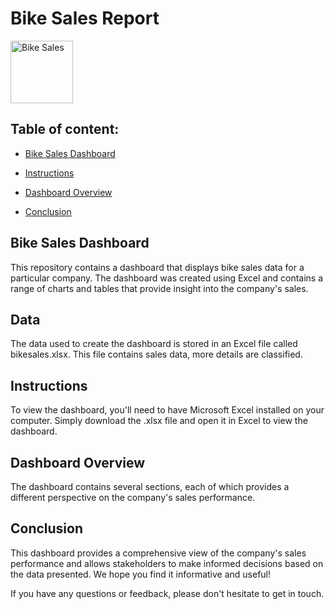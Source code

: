 # Bike Sales Report
<img src="[Project 2 - Bike Sales/bike-sale.png](https://github.com/liciniofoliveira/liciniofoliveira/blob/main/Project%202%20-%20Bike%20Sales/bike-sale.png)" alt="Bike Sales" style="height: 100px; width:100px;"/>

## Table of content:

 - [Bike Sales Dashboard](#bike-sales_dashboard)

 - [Instructions](#instructions)

 - [Dashboard Overview](#dashboard-overview)
 
 - [Conclusion](#conclusion)
 
## Bike Sales Dashboard

This repository contains a dashboard that displays bike sales data for a particular company. The dashboard was created using Excel and contains a range of charts and tables that provide insight into the company's sales.

## Data

The data used to create the dashboard is stored in an Excel file called bikesales.xlsx. This file contains sales data, more details are classified. 

## Instructions

To view the dashboard, you'll need to have Microsoft Excel installed on your computer. Simply download the .xlsx file and open it in Excel to view the dashboard.

## Dashboard Overview

The dashboard contains several sections, each of which provides a different perspective on the company's sales performance.


## Conclusion

This dashboard provides a comprehensive view of the company's sales performance and allows stakeholders to make informed decisions based on the data presented. We hope you find it informative and useful!

If you have any questions or feedback, please don't hesitate to get in touch.
